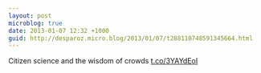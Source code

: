 ```yaml
---
layout: post
microblog: true
date: 2013-01-07 12:32 +1000
guid: http://desparoz.micro.blog/2013/01/07/t288110748591345664.html
---
```

Citizen science and the wisdom of crowds [t.co/3YAYdEoI](http://t.co/3YAYdEoI)
